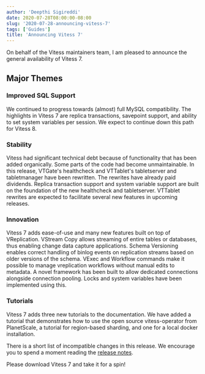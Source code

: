 ```yaml
---
author: 'Deepthi Sigireddi'
date: 2020-07-28T08:00:00-08:00
slug: '2020-07-28-announcing-vitess-7'
tags: ['Guides']
title: 'Announcing Vitess 7'
---
```


On behalf of the Vitess maintainers team, I am pleased to announce the general availability of Vitess 7.

## Major Themes

### Improved SQL Support
We continued to progress towards (almost) full MySQL compatibility. The highlights in Vitess 7 are replica transactions, savepoint support, and ability to set system variables per session.
We expect to continue down this path for Vitess 8.

### Stability
Vitess had significant technical debt because of functionality that has been added organically. Some parts of the code had become unmaintainable.
In this release, VTGate's healthcheck and VTTablet's tabletserver and tabletmanager have been rewritten.
The rewrites have already paid dividends. Replica transaction support and system variable support are built on the foundation of the new healthcheck and tabletserver.
VTTablet rewrites are expected to facilitate several new features in upcoming releases.

### Innovation
Vitess 7 adds ease-of-use and many new features built on top of VReplication. VStream Copy allows streaming of entire tables or databases, thus enabling change data capture applications.
Schema Versioning enables correct handling of binlog events on replication streams based on older versions of the schema.
VExec and Workflow commands make it possible to manage vreplication workflows without manual edits to metadata.
A novel framework has been built to allow dedicated connections alongside connection pooling. Locks and system variables have been implemented using this.

### Tutorials
Vitess 7 adds three new tutorials to the documentation. We have added a tutorial that demonstrates how to use the open source vitess-operator from PlanetScale,
a tutorial for region-based sharding, and one for a local docker installation.

There is a short list of incompatible changes in this release. We encourage you to spend a moment reading the [release notes](https://github.com/vitessio/vitess/releases/tag/v7.0.0).

Please download Vitess 7 and take it for a spin!

